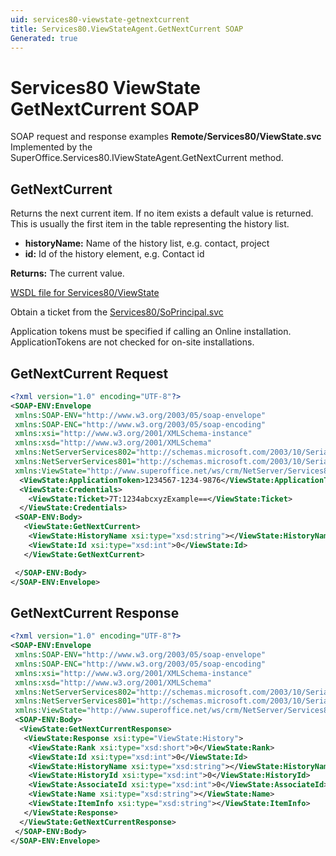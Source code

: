 ```yaml
---
uid: services80-viewstate-getnextcurrent
title: Services80.ViewStateAgent.GetNextCurrent SOAP
Generated: true
---
```


# Services80 ViewState GetNextCurrent SOAP

SOAP request and response examples **Remote/Services80/ViewState.svc**
Implemented by the <see cref="M:SuperOffice.Services80.IViewStateAgent.GetNextCurrent">SuperOffice.Services80.IViewStateAgent.GetNextCurrent</see> method.

## GetNextCurrent

Returns the next current item. If no item exists a default value is returned. This is usually the first item in the table representing the history list.

* **historyName:** Name of the history list, e.g. contact, project
* **id:** Id of the history element, e.g. Contact id

**Returns:** The current value.


[WSDL file for Services80/ViewState](../Services80-ViewState.md)

Obtain a ticket from the [Services80/SoPrincipal.svc](../SoPrincipal/index.md)

Application tokens must be specified if calling an Online installation. ApplicationTokens are not checked for on-site installations.

## GetNextCurrent Request

```xml
<?xml version="1.0" encoding="UTF-8"?>
<SOAP-ENV:Envelope
 xmlns:SOAP-ENV="http://www.w3.org/2003/05/soap-envelope"
 xmlns:SOAP-ENC="http://www.w3.org/2003/05/soap-encoding"
 xmlns:xsi="http://www.w3.org/2001/XMLSchema-instance"
 xmlns:xsd="http://www.w3.org/2001/XMLSchema"
 xmlns:NetServerServices802="http://schemas.microsoft.com/2003/10/Serialization/Arrays"
 xmlns:NetServerServices801="http://schemas.microsoft.com/2003/10/Serialization/"
 xmlns:ViewState="http://www.superoffice.net/ws/crm/NetServer/Services80">
  <ViewState:ApplicationToken>1234567-1234-9876</ViewState:ApplicationToken>
  <ViewState:Credentials>
    <ViewState:Ticket>7T:1234abcxyzExample==</ViewState:Ticket>
  </ViewState:Credentials>
 <SOAP-ENV:Body>
   <ViewState:GetNextCurrent>
    <ViewState:HistoryName xsi:type="xsd:string"></ViewState:HistoryName>
    <ViewState:Id xsi:type="xsd:int">0</ViewState:Id>
   </ViewState:GetNextCurrent>

 </SOAP-ENV:Body>
</SOAP-ENV:Envelope>

```


## GetNextCurrent Response

```xml
<?xml version="1.0" encoding="UTF-8"?>
<SOAP-ENV:Envelope
 xmlns:SOAP-ENV="http://www.w3.org/2003/05/soap-envelope"
 xmlns:SOAP-ENC="http://www.w3.org/2003/05/soap-encoding"
 xmlns:xsi="http://www.w3.org/2001/XMLSchema-instance"
 xmlns:xsd="http://www.w3.org/2001/XMLSchema"
 xmlns:NetServerServices802="http://schemas.microsoft.com/2003/10/Serialization/Arrays"
 xmlns:NetServerServices801="http://schemas.microsoft.com/2003/10/Serialization/"
 xmlns:ViewState="http://www.superoffice.net/ws/crm/NetServer/Services80">
 <SOAP-ENV:Body>
  <ViewState:GetNextCurrentResponse>
   <ViewState:Response xsi:type="ViewState:History">
    <ViewState:Rank xsi:type="xsd:short">0</ViewState:Rank>
    <ViewState:Id xsi:type="xsd:int">0</ViewState:Id>
    <ViewState:HistoryName xsi:type="xsd:string"></ViewState:HistoryName>
    <ViewState:HistoryId xsi:type="xsd:int">0</ViewState:HistoryId>
    <ViewState:AssociateId xsi:type="xsd:int">0</ViewState:AssociateId>
    <ViewState:Name xsi:type="xsd:string"></ViewState:Name>
    <ViewState:ItemInfo xsi:type="xsd:string"></ViewState:ItemInfo>
   </ViewState:Response>
  </ViewState:GetNextCurrentResponse>
 </SOAP-ENV:Body>
</SOAP-ENV:Envelope>

```


